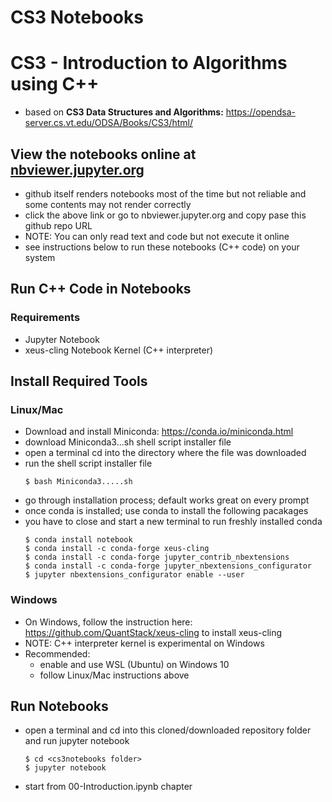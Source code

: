 # CS3 Notebooks

# CS3 - Introduction to Algorithms using C++
- based on **CS3 Data Structures and Algorithms:** https://opendsa-server.cs.vt.edu/ODSA/Books/CS3/html/

## View the notebooks online at [nbviewer.jupyter.org](https://nbviewer.jupyter.org/github/rambasnet/CS3Notebooks/tree/master/)
- github itself renders notebooks most of the time but not reliable and some contents may not render correctly
- click the above link or go to nbviewer.jupyter.org and copy pase this github repo URL
- NOTE: You can only read text and code but not execute it online
- see instructions below to run these notebooks (C++ code) on your system

## Run C++ Code in Notebooks
### Requirements
- Jupyter Notebook
- xeus-cling Notebook Kernel (C++ interpreter)

## Install Required Tools
### Linux/Mac
- Download and install Miniconda: https://conda.io/miniconda.html 
- download Miniconda3...sh shell script installer file
- open a terminal cd into the directory where the file was downloaded
- run the shell script installer file
    ``` 
    $ bash Miniconda3.....sh
    ```
- go through installation process; default works great on every prompt
- once conda is installed; use conda to install the following pacakages
- you have to close and start a new terminal to run freshly installed conda
    ```
    $ conda install notebook
    $ conda install -c conda-forge xeus-cling
    $ conda install -c conda-forge jupyter_contrib_nbextensions
    $ conda install -c conda-forge jupyter_nbextensions_configurator
    $ jupyter nbextensions_configurator enable --user
    ```
    
### Windows
- On Windows, follow the instruction here: https://github.com/QuantStack/xeus-cling
to install xeus-cling
- NOTE: C++ interpreter kernel is experimental on Windows
- Recommended: 
    - enable and use WSL (Ubuntu) on Windows 10
    - follow Linux/Mac instructions above 


## Run Notebooks
- open a terminal and cd into this cloned/downloaded repository folder and run jupyter notebook
    ```
    $ cd <cs3notebooks folder>
    $ jupyter notebook
    ```
- start from 00-Introduction.ipynb chapter
